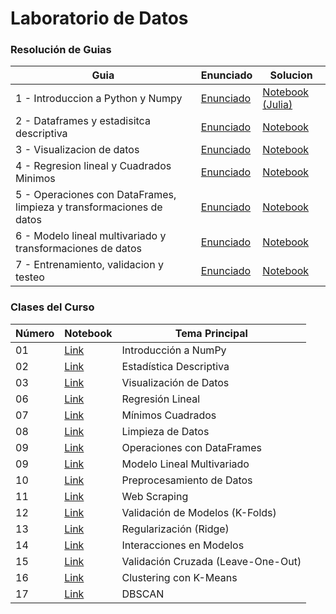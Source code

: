 # Laboratorio de Datos
### Resolución de Guias
| Guia     | Enunciado | Solucion |
|----------|----------|----------|
|  1 - Introduccion a Python y Numpy            | [Enunciado](./guias/enunciados/Práctica%201%20-%20Introducción%20a%20Python%20y%20Numpy.pdf)          |  [Notebook (Julia)](./guias/soluciones/julia/practica1.ipynb)  |
|  2 - Dataframes y estadisitca descriptiva     | [Enunciado](./guias/enunciados/Práctica%202%20-%20Dataframes%20y%20estadística%20descriptiva.pdf)     | [Notebook](./guias/soluciones/practica2.ipynb)    |
|  3 - Visualizacion de datos                   | [Enunciado](./guias/enunciados/Práctica%203%20-%20Visualizacion%20de%20datos.pdf)                     | [Notebook](./guias/soluciones/practica3.ipynb)     |
|  4 - Regresion lineal y Cuadrados Minimos     | [Enunciado](./guias/enunciados/Práctica%204%20-%20Regresión%20lineal%20y%20Cuadrados%20Mínimos.pdf)   | [Notebook](./guias/soluciones/practica4.ipynb)     |
|  5 - Operaciones con DataFrames, limpieza y transformaciones de datos|[Enunciado](./guias/enunciados/Pr%C3%A1ctica%205%20-%20Operaciones%20con%20DataFrames%2C%20limpieza%20y%20transformaciones%20de%20datos.pdf)   | [Notebook](./guias/soluciones/practica5.ipynb) |
|  6 - Modelo lineal multivariado y transformaciones de datos    | [Enunciado](./guias/enunciados/Pr%C3%A1ctica%206%20-%20Modelo%20lineal%20multivariado%20y%20transformaciones%20de%20datos.pdf)   | [Notebook](./guias/soluciones/practica6.ipynb)     |
|  7 - Entrenamiento, validacion y testeo    | [Enunciado](./guias/enunciados/Pr%C3%A1ctica%207%20-%20Entrenamiento%2C%20validacion%20y%20testeo.pdf)   | [Notebook](./guias/soluciones/practica7.ipynb)     |


### Clases del Curso

| Número | Notebook | Tema Principal |
|--------|----------|----------------|
| 01 | [Link](https://github.com/lmendezayl/uba-ldd-ic/blob/main/notebooks/clase01-ldd-numpy.ipynb) | Introducción a NumPy |
| 02 | [Link](https://github.com/lmendezayl/uba-ldd-ic/blob/main/notebooks/clase02-ldd-estadisticaDescriptiva.ipynb) | Estadística Descriptiva |
| 03 | [Link](https://github.com/lmendezayl/uba-ldd-ic/blob/main/notebooks/clase03-ldd-visualizacion.ipynb) | Visualización de Datos |
| 06 | [Link](https://github.com/lmendezayl/uba-ldd-ic/blob/main/notebooks/clase06-ldd-regresionlineal.ipynb) | Regresión Lineal |
| 07 | [Link](https://github.com/lmendezayl/uba-ldd-ic/blob/main/notebooks/clase07-ldd-cuadradosminimos.ipynb) | Mínimos Cuadrados |
| 08 | [Link](https://github.com/lmendezayl/uba-ldd-ic/blob/main/notebooks/clase08-ldd-limpieza-sin-resolver.ipynb) | Limpieza de Datos |
| 09 | [Link](https://github.com/lmendezayl/uba-ldd-ic/blob/main/notebooks/clase09-ldd-operaciones.ipynb) | Operaciones con DataFrames |
| 09 | [Link](https://github.com/lmendezayl/uba-ldd-ic/blob/main/notebooks/clase09-ldd-modeloLinealMultivariado.ipynb) | Modelo Lineal Multivariado |
| 10 | [Link](https://github.com/lmendezayl/uba-ldd-ic/blob/main/notebooks/clase10-ldd-preprocesamiento.ipynb) | Preprocesamiento de Datos |
| 11 | [Link](https://github.com/lmendezayl/uba-ldd-ic/blob/main/notebooks/clase11-ldd-web-scrapping.ipynb) | Web Scraping |
| 12 | [Link](https://github.com/lmendezayl/uba-ldd-ic/blob/main/notebooks/clase12-ldd-validacion-clase.ipynb) | Validación de Modelos (K-Folds) |
| 13 | [Link](https://github.com/lmendezayl/uba-ldd-ic/blob/main/notebooks/clase13-ldd-ridge.ipynb) | Regularización (Ridge) |
| 14 | [Link](https://github.com/lmendezayl/uba-ldd-ic/blob/main/notebooks/clase14-ldd-interacciones-clase.ipynb) | Interacciones en Modelos |
| 15 | [Link](https://github.com/lmendezayl/uba-ldd-ic/blob/main/notebooks/clase15-ldd-leave-one-out.ipynb) | Validación Cruzada (Leave-One-Out) |
| 16 | [Link](https://github.com/lmendezayl/uba-ldd-ic/blob/main/notebooks/clase16_ldd_clusteringkmeans.ipynb) | Clustering con K-Means |
| 17 | [Link](https://github.com/lmendezayl/uba-ldd-ic/blob/main/notebooks/clase17-ldd-dbscan.ipynb) | DBSCAN |
